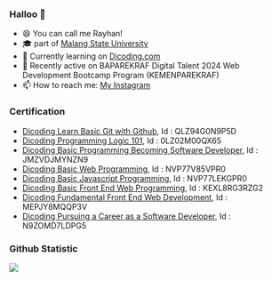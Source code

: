 ### Halloo 👋
- 😄 You can call me Rayhan!
- 🎓 part of [Malang State University](https://um.ac.id/)
- 🌱 Currently learning on [Dicoding.com](https://www.dicoding.com/)
- 👯 Recently active on BAPAREKRAF Digital Talent 2024 Web Development Bootcamp Program (KEMENPAREKRAF)
- 📫 How to reach me: [My Instagram](https://www.instagram.com/rayyhnaard/)
  
### Certification
* [Dicoding Learn Basic Git with Github](https://www.dicoding.com/certificates/QLZ94G0N9P5D), Id : QLZ94G0N9P5D
* [Dicoding Programming Logic 101](https://www.dicoding.com/certificates/0LZ02M00QX65), Id : 0LZ02M00QX65
* [Dicoding Basic Programming Becoming Software Developer](https://www.dicoding.com/certificates/JMZVDJMYNZN9), Id : JMZVDJMYNZN9
* [Dicoding Basic Web Programming](https://www.dicoding.com/certificates/NVP77V85VPR0), Id : NVP77V85VPR0
* [Dicoding Basic Javascript Programming](https://www.dicoding.com/certificates/NVP77LEKGPR0), Id : NVP77LEKGPR0
* [Dicoding Basic Front End Web Programming](https://www.dicoding.com/certificates/KEXL8RG3RZG2), Id : KEXL8RG3RZG2
* [Dicoding Fundamental Front End Web Development](https://www.dicoding.com/certificates/MEPJY8MQQP3V), Id : MEPJY8MQQP3V
* [Dicoding Pursuing a Career as a Software Developer](https://www.dicoding.com/certificates/N9ZOMD7LDPG5), Id : N9ZOMD7LDPG5
  
### Github Statistic
<p align="left">
<a href="https://github.com/rayhanardhinar">
  <img height="flex" src="https://github-readme-stats-eight-theta.vercel.app/api?username=rayhanardhinar&show_icons=true&theme=algolia&include_all_commits=true&count_private=true"/>
</p>
